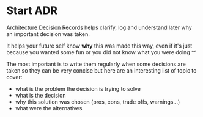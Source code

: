 # Start ADR

[Architecture Decision Records](https://www.fabian-keller.de/blog/documenting-architecture-decisions/) helps clarify, log and understand later why an important decision was taken.

It helps your future self know **why** this was made this way, even if it's just because you wanted some fun or you did not know what you were doing ^^

The most important is to write them regularly when some decisions are taken so they can be very concise but here are an interesting list of topic to cover:
- what is the problem the decision is trying to solve
- what is the decision
- why this solution was chosen (pros, cons, trade offs, warnings...)
- what were the alternatives
